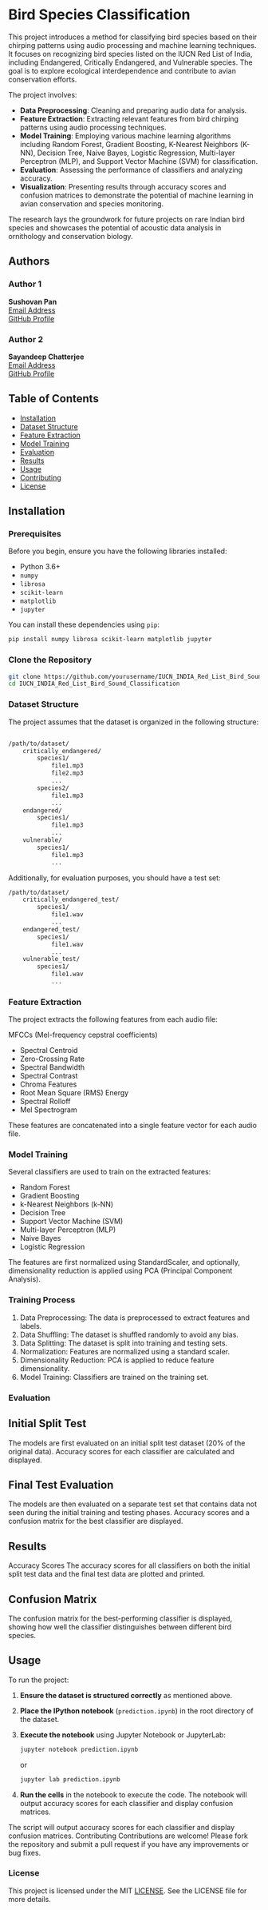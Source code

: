 # Bird Species Classification

This project introduces a method for classifying bird species based on their chirping patterns using audio processing and machine learning techniques. It focuses on recognizing bird species listed on the IUCN Red List of India, including Endangered, Critically Endangered, and Vulnerable species. The goal is to explore ecological interdependence and contribute to avian conservation efforts.

The project involves:

- **Data Preprocessing**: Cleaning and preparing audio data for analysis.
- **Feature Extraction**: Extracting relevant features from bird chirping patterns using audio processing techniques.
- **Model Training**: Employing various machine learning algorithms including Random Forest, Gradient Boosting, K-Nearest Neighbors (K-NN), Decision Tree, Naive Bayes, Logistic Regression, Multi-layer Perceptron (MLP), and Support Vector Machine (SVM) for classification.
- **Evaluation**: Assessing the performance of classifiers and analyzing accuracy.
- **Visualization**: Presenting results through accuracy scores and confusion matrices to demonstrate the potential of machine learning in avian conservation and species monitoring.

The research lays the groundwork for future projects on rare Indian bird species and showcases the potential of acoustic data analysis in ornithology and conservation biology.

## Authors

### Author 1
**Sushovan Pan**  
[Email Address](mailto:sushovanpan2003@gmail.com)  
[GitHub Profile](https://github.com/Sushovan09/)

### Author 2
**Sayandeep Chatterjee**  
[Email Address](mailto:ayandeep425@gmail.com)  
[GitHub Profile](https://github.com/Sayandeep2000/)


## Table of Contents

- [Installation](#installation)
- [Dataset Structure](#dataset-structure)
- [Feature Extraction](#feature-extraction)
- [Model Training](#model-training)
- [Evaluation](#evaluation)
- [Results](#results)
- [Usage](#usage)
- [Contributing](#contributing)
- [License](#license)

## Installation

### Prerequisites

Before you begin, ensure you have the following libraries installed:

- Python 3.6+
- `numpy`
- `librosa`
- `scikit-learn`
- `matplotlib`
- `jupyter`

You can install these dependencies using `pip`:

```bash
pip install numpy librosa scikit-learn matplotlib jupyter

```
### Clone the Repository

```bash
git clone https://github.com/yourusername/IUCN_INDIA_Red_List_Bird_Sound_Classification.git
cd IUCN_INDIA_Red_List_Bird_Sound_Classification

```

### Dataset Structure

The project assumes that the dataset is organized in the following structure:

```bash 

/path/to/dataset/
    critically_endangered/
        species1/
            file1.mp3
            file2.mp3
            ...
        species2/
            file1.mp3
            ...
    endangered/
        species1/
            file1.mp3
            ...
    vulnerable/
        species1/
            file1.mp3
            ...

```

Additionally, for evaluation purposes, you should have a test set:

```bash 
/path/to/dataset/
    critically_endangered_test/
        species1/
            file1.wav
            ...
    endangered_test/
        species1/
            file1.wav
            ...
    vulnerable_test/
        species1/
            file1.wav
            ...
```


### Feature Extraction
The project extracts the following features from each audio file:

MFCCs (Mel-frequency cepstral coefficients)
* Spectral Centroid
* Zero-Crossing Rate
* Spectral Bandwidth
* Spectral Contrast
* Chroma Features
* Root Mean Square (RMS) Energy
* Spectral Rolloff
* Mel Spectrogram

These features are concatenated into a single feature vector for each audio file.

### Model Training
Several classifiers are used to train on the extracted features:

* Random Forest
* Gradient Boosting
* k-Nearest Neighbors (k-NN)
* Decision Tree
* Support Vector Machine (SVM)
* Multi-layer Perceptron (MLP)
* Naive Bayes
* Logistic Regression

The features are first normalized using StandardScaler, and optionally, dimensionality reduction is applied using PCA (Principal Component Analysis).

### Training Process
1. Data Preprocessing: The data is preprocessed to extract features and labels.
2. Data Shuffling: The dataset is shuffled randomly to avoid any bias.
3. Data Splitting: The dataset is split into training and testing sets.
4. Normalization: Features are normalized using a standard scaler.
5. Dimensionality Reduction: PCA is applied to reduce feature dimensionality.
6. Model Training: Classifiers are trained on the training set.


### Evaluation 

## Initial Split Test
The models are first evaluated on an initial split test dataset (20% of the original data). Accuracy scores for each classifier are calculated and displayed.

## Final Test Evaluation
The models are then evaluated on a separate test set that contains data not seen during the initial training and testing phases. Accuracy scores and a confusion matrix for the best classifier are displayed.

## Results
Accuracy Scores
The accuracy scores for all classifiers on both the initial split test data and the final test data are plotted and printed.

## Confusion Matrix
The confusion matrix for the best-performing classifier is displayed, showing how well the classifier distinguishes between different bird species.


## Usage

To run the project:

1. **Ensure the dataset is structured correctly** as mentioned above.
2. **Place the IPython notebook** (`prediction.ipynb`) in the root directory of the dataset.
3. **Execute the notebook** using Jupyter Notebook or JupyterLab:

    ```bash
    jupyter notebook prediction.ipynb
    ```

    or

    ```bash
    jupyter lab prediction.ipynb
    ```

4. **Run the cells** in the notebook to execute the code. The notebook will output accuracy scores for each classifier and display confusion matrices.

The script will output accuracy scores for each classifier and display confusion matrices.
Contributing
Contributions are welcome! Please fork the repository and submit a pull request if you have any improvements or bug fixes.

### License
This project is licensed under the MIT [LICENSE](LICENSE). See the LICENSE file for more details.
